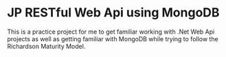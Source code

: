JP RESTful Web Api using MongoDB
===============

This is a practice project for me to get familiar working with .Net Web Api projects as well
as getting familiar with MongoDB while trying to follow the Richardson Maturity Model.
